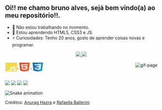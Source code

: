 ## Oi!! me chamo bruno alves, sejá bem vindo(a) ao meu repositório!!.
- 🔭 Não estou trabalhando no momento.
- 🌱 Estou aprendendo HTML5, CSS3 e JS.
- ⚡ Curiosidades: Tenho 20 anos, gosto de aprender coisas novas e programar.
<div align="center">
  <a href="https://github.com/bruno-avs">
  <img height="165em" src="https://github-readme-stats.vercel.app/api?username=bruno-avs&show_icons=true&theme=tokyonight&include_all_commits=true&count_private=true"/>
  <img height="165em" src="https://github-readme-stats.vercel.app/api/top-langs/?username=bruno-avs&layout=compact&langs_count=7&theme=tokyonight"/>
</div>
  <div style="display: inline_block"><br>
  <img align="center" alt="bruno-Js" height="30" width="40" src="https://raw.githubusercontent.com/devicons/devicon/master/icons/javascript/javascript-plain.svg">
  <img align="center" alt="bruno-HTML" height="30" width="40" src="https://raw.githubusercontent.com/devicons/devicon/master/icons/html5/html5-original.svg">
  <img align="center" alt="bruno-CSS" height="30" width="40" src="https://raw.githubusercontent.com/devicons/devicon/master/icons/css3/css3-original.svg">
  <img align="right" alt="gif-page" height="175" src="https://i.pinimg.com/originals/0d/e9/79/0de97945dc3e12660a6b7c5da53be448.gif">
</div>

  ##
  
  <div> 
  <a href="https://www.youtube.com/channel/UCqMGz6bHHHwHYy6bdRtHm7w" target="_blank"><img src="https://img.shields.io/badge/YouTube-FF0000?style=for-the-badge&logo=youtube&logoColor=white" target="_blank"></a>
  <a href="https://www.instagram.com/brunin_avs/" target="_blank"><img src="https://img.shields.io/badge/-Instagram-%23E4405F?style=for-the-badge&logo=instagram&logoColor=white" target="_blank"></a>
 <a href="https://discord.com/channels/bruno-alves" target="_blank"><img src="https://img.shields.io/badge/Discord-7289DA?style=for-the-badge&logo=discord&logoColor=white" target="_blank"></a> 
  <a href="https://www.linkedin.com/in/bruno-alves-bb6a23234/" target="_blank"><img src="https://img.shields.io/badge/-LinkedIn-%230077B5?style=for-the-badge&logo=linkedin&logoColor=white" target="_blank"></a> 
 
![Snake animation](https://github.com/bruno-avs/bruno-avs/blob/output/github-contribution-grid-snake.svg)
    <p>Créditos: <a href="https://github.com/anuraghazra/github-readme-stats">Anurag Hazra</a> e <a href="https://github.com/rafaballerini">Rafaella Ballerini</a></p>
</div>

